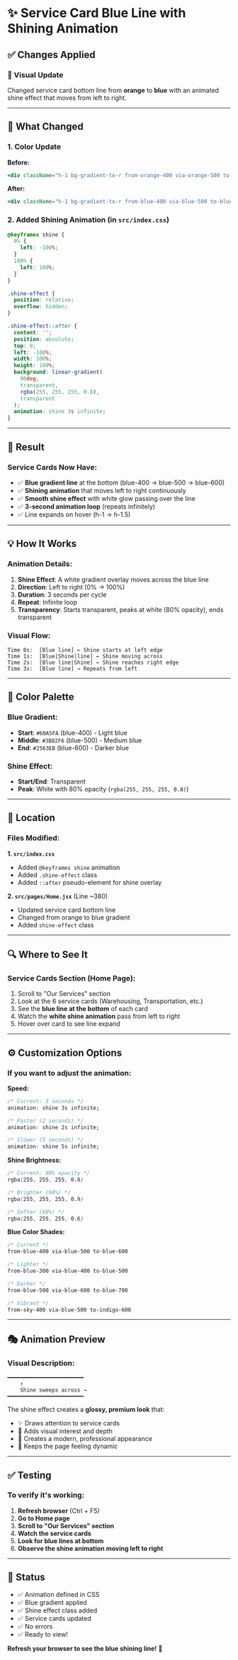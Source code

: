 # ✨ Service Card Blue Line with Shining Animation

## ✅ Changes Applied

### 🎨 Visual Update
Changed service card bottom line from **orange** to **blue** with an animated shine effect that moves from left to right.

---

## 📝 What Changed

### 1. **Color Update**
**Before:**
```jsx
<div className="h-1 bg-gradient-to-r from-orange-400 via-orange-500 to-orange-600 ..."></div>
```

**After:**
```jsx
<div className="h-1 bg-gradient-to-r from-blue-400 via-blue-500 to-blue-600 ... shine-effect"></div>
```

### 2. **Added Shining Animation** (in `src/index.css`)
```css
@keyframes shine {
  0% {
    left: -100%;
  }
  100% {
    left: 100%;
  }
}

.shine-effect {
  position: relative;
  overflow: hidden;
}

.shine-effect::after {
  content: '';
  position: absolute;
  top: 0;
  left: -100%;
  width: 100%;
  height: 100%;
  background: linear-gradient(
    90deg,
    transparent,
    rgba(255, 255, 255, 0.8),
    transparent
  );
  animation: shine 3s infinite;
}
```

---

## 🎯 Result

### Service Cards Now Have:
- ✅ **Blue gradient line** at the bottom (blue-400 → blue-500 → blue-600)
- ✅ **Shining animation** that moves left to right continuously
- ✅ **Smooth shine effect** with white glow passing over the line
- ✅ **3-second animation loop** (repeats infinitely)
- ✅ Line expands on hover (h-1 → h-1.5)

---

## 💡 How It Works

### Animation Details:
1. **Shine Effect**: A white gradient overlay moves across the blue line
2. **Direction**: Left to right (0% → 100%)
3. **Duration**: 3 seconds per cycle
4. **Repeat**: Infinite loop
5. **Transparency**: Starts transparent, peaks at white (80% opacity), ends transparent

### Visual Flow:
```
Time 0s:  [Blue line] ← Shine starts at left edge
Time 1s:  [Blue|Shine|line] ← Shine moving across
Time 2s:  [Blue line|Shine] ← Shine reaches right edge
Time 3s:  [Blue line] → Repeats from left
```

---

## 🎨 Color Palette

### Blue Gradient:
- **Start**: `#60A5FA` (blue-400) - Light blue
- **Middle**: `#3B82F6` (blue-500) - Medium blue  
- **End**: `#2563EB` (blue-600) - Darker blue

### Shine Effect:
- **Start/End**: Transparent
- **Peak**: White with 80% opacity (`rgba(255, 255, 255, 0.8)`)

---

## 📍 Location

### Files Modified:

**1. `src/index.css`**
- Added `@keyframes shine` animation
- Added `.shine-effect` class
- Added `::after` pseudo-element for shine overlay

**2. `src/pages/Home.jsx`** (Line ~380)
- Updated service card bottom line
- Changed from orange to blue gradient
- Added `shine-effect` class

---

## 🔍 Where to See It

### Service Cards Section (Home Page):
1. Scroll to "Our Services" section
2. Look at the 6 service cards (Warehousing, Transportation, etc.)
3. See the **blue line at the bottom** of each card
4. Watch the **white shine animation** pass from left to right
5. Hover over card to see line expand

---

## ⚙️ Customization Options

### If you want to adjust the animation:

**Speed:**
```css
/* Current: 3 seconds */
animation: shine 3s infinite;

/* Faster (2 seconds) */
animation: shine 2s infinite;

/* Slower (5 seconds) */
animation: shine 5s infinite;
```

**Shine Brightness:**
```css
/* Current: 80% opacity */
rgba(255, 255, 255, 0.8)

/* Brighter (90%) */
rgba(255, 255, 255, 0.9)

/* Softer (60%) */
rgba(255, 255, 255, 0.6)
```

**Blue Color Shades:**
```css
/* Current */
from-blue-400 via-blue-500 to-blue-600

/* Lighter */
from-blue-300 via-blue-400 to-blue-500

/* Darker */
from-blue-500 via-blue-600 to-blue-700

/* Vibrant */
from-sky-400 via-blue-500 to-indigo-600
```

---

## 🎭 Animation Preview

### Visual Description:
```
━━━━━━━━━━━━━━━━━━━━━━━━
    ↑
    Shine sweeps across →
━━━━━━━━━━━━━━━━━━━━━━━━
```

The shine effect creates a **glossy, premium look** that:
- ✨ Draws attention to service cards
- 💎 Adds visual interest and depth
- 🎯 Creates a modern, professional appearance
- 🔄 Keeps the page feeling dynamic

---

## ✅ Testing

### To verify it's working:
1. **Refresh browser** (Ctrl + F5)
2. **Go to Home page**
3. **Scroll to "Our Services" section**
4. **Watch the service cards**
5. **Look for blue lines at bottom**
6. **Observe the shine animation moving left to right**

---

## 🚀 Status

- ✅ Animation defined in CSS
- ✅ Blue gradient applied
- ✅ Shine effect class added
- ✅ Service cards updated
- ✅ No errors
- ✅ Ready to view!

**Refresh your browser to see the blue shining line!** 🌟
